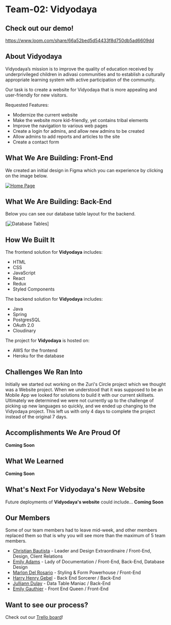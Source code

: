 # Team-02: Vidyodaya

## Check out our demo!

https://www.loom.com/share/66a52bed5d54433f8d750db5ad6609dd 

## About Vidyodaya

Vidyodaya’s mission is to improve the quality of education received by underprivileged children in adivasi communities and to establish a culturally appropriate learning system with active participation of the community.

Our task is to create a website for Vidyodaya that is more appealing and user-friendly for new visitors.

Requested Features:
- Modernize the current website
- Make the website more kid-friendly, yet contains tribal elements
- Improve the navigation to various web pages
- Create a login for admins, and allow new admins to be created
- Allow admins to add reports and articles to the site
- Create a contact form

## What We Are Building: Front-End

We created an initial design in Figma which you can experience by clicking on the image below. 

[![Home Page](https://challengepost-s3-challengepost.netdna-ssl.com/photos/production/software_photos/001/294/588/datas/gallery.jpg)](https://www.figma.com/file/8FMdNta6L6CoZy0Z44XeZz/Vidyodaya-Website-Redesign?node-id=1%3A64)

## What We Are Building: Back-End

Below you can see our database table layout for the backend.

[![Database Tables](https://challengepost-s3-challengepost.netdna-ssl.com/photos/production/software_photos/001/294/589/datas/gallery.jpg)]

## How We Built It
The frontend solution for **Vidyodaya** includes:

* HTML
* CSS
* JavaScript
* React
* Redux
* Styled Components

The backend solution for **Vidyodaya** includes:

* Java
* Spring
* PostgresSQL
* OAuth 2.0
* Cloudinary

The project for **Vidyodaya** is hosted on: 

* AWS for the frontend
* Heroku for the database

## Challenges We Ran Into
Initially we started out working on the Zuri's Circle project which we thought was a Website project. When we understood that it was supposed to be an Mobile App we looked for solutions to build it with our current skillsets. Ultimately we determined we were not currently up to the challenge of picking up new languages so quickly, and we ended up changing to the Vidyodaya project. This left us with only 4 days to complete the project instead of the original 7 days. 

## Accomplishments We Are Proud Of
**Coming Soon**

## What We Learned
**Coming Soon**

## What's Next For Vidyodaya's New Website
Future deployments of **Vidyodaya's website** could include... **Coming Soon**

## Our Members
Some of our team members had to leave mid-week, and other members replaced them so that is why you will see more than the maximum of 5 team members.

* [Christian Bautista](https://www.linkedin.com/in/christianbautista/) - Leader and Design Extraordinaire / Front-End, Design, Client Relations
* [Emily Adams](https://www.linkedin.com/in/emilyadamsprofile/) - Lady of Documentation / Front-End, Back-End, Database Design
* [Marlon Del Rosario](https://www.linkedin.com/in/mpaolodr/) - Styling & Form Powerhouse / Front-End
* [Harry Henry Gebel](https://www.linkedin.com/in/harryhenrygebel/) - Back End Sorcerer / Back-End
* [Julliann Dulay](https://www.linkedin.com/in/jullianndulay/) - Data Table Maniac / Back-End
* [Emily Gauthier](https://www.linkedin.com/in/emily-gauthier-7013/) - Front End Queen / Front-End

## Want to see our process?

Check out our [Trello board](https://trello.com/b/gmLvkA6h/ohack-2020)!
